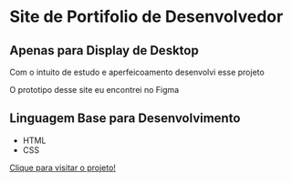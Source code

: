 <h1>Site de Portifolio de Desenvolvedor </h1>
<h2>Apenas para Display de Desktop</h2>
<p>Com o intuito de estudo e aperfeicoamento desenvolvi esse projeto</p>
<p>O prototipo desse site eu encontrei no Figma</p>
<h2>Linguagem Base para Desenvolvimento</h2>
<ul>
  <li>HTML</li>
  <li>CSS</li>
</ul>
<a href="https://portifolio-mu-ashy.vercel.app/">Clique para visitar o projeto!</a>
